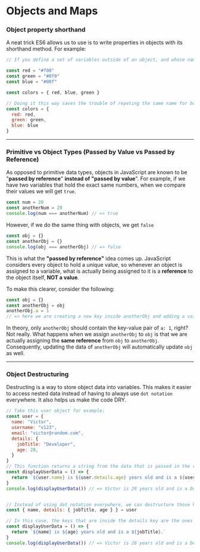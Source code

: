 # Objects and Maps

### Object property shorthand

A neat trick ES6 allows us to use is to write properties in objects with its shorthand method. For example:

```js
// If you define a set of variables outside of an object, and whose names are the same as the names of the keys you specify inside the object, then you can just write it like this:

const red = "#f00"
const green = "#0f0"
const blue = "#00f"

const colors = { red, blue, green }

// Doing it this way saves the trouble of repeting the same name for both keys and values.
const colors = {
  red: red,
  green: green,
  blue: blue
}
```

---

### Primitive vs Object Types (Passed by Value vs Passed by Reference)

As opposed to primitive data types, objects in JavaScript are known to be "**passed by reference**" **instead of "passed by value**". For example, if we have two variables that hold the exact same numbers, when we compare their values we will get `true`.

```js
const num = 20
const anotherNum = 20
console.log(num === anotherNum) // => true
```

However, if we do the same thing with objects, we get `false`

```js
const obj = {}
const anotherObj = {}
console.log(obj === anotherObj) // => false
```

This is what the **"passed by reference"** idea comes up. JavaScript considers every object to hold a unique value, so whenever an object is assigned to a variable, what is actually being assigned to it is a **reference** to the object itself, **NOT a value**. 

To make this clearer, consider the following:

```js
const obj = {}
const anotherObj = obj
anotherObj.a = 1 
// => here we are creating a new key inside anotherObj and adding a value of 1.
```

In theory, only `anotherObj` should contain the key-value pair of `a: 1`, right? Not really. What happens when we assign `anotherObj` to `obj` is that we are actually assigning the **same reference** from `obj` to `anotherObj`. Consequently, updating the data of `anotherObj` will automatically update `obj` as well.

---

### Object Destructuring

Destructing is a way to store object data into variables. This makes it easier to access nested data instead of having to always use `dot notation` everywhere. It also helps us make the code DRY.

```js
// Take this user object for example:
const user = {
  name: "Victor",
  username: "v123",
  email: "victor@random.com",
  details: {
    jobTitle: "Developer",
    age: 28,
  }
}
// This function returns a string from the data that is passed in the return.
const displayUserData = () => {
  return `${user.name} is ${user.details.age} years old and is a ${user.details.jobTitle}.`
}
console.log(displayUserData()) // => Victor is 28 years old and is a Developer.


// Instead of using dot notation everywhere, we can destructure those keys into variables:
const { name, details: { jobTitle, age } } = user

// In this case, the keys that are inside the details key are the ones that are being destructured from details. This is also called 'nested destructuring'. And this is the result:
const displayUserData = () => {
  return `${name} is ${age} years old and is a ${jobTitle}.`
}
console.log(displayUserData()) // => Victor is 28 years old and is a Developer.
```















